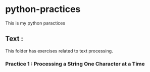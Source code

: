 # python-practices
This is my python paractices

## Text :
This folder has exercises related to text processing.
### Practice 1 : Processing a String One Character at a Time

